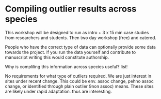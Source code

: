 # Compiling outlier results across species

This workshop will be designed to run as intro + 3 x 15 min case studies from researchers and students. Then two day workshop (free) and catered. 

People who have the correct type of data can optionally provide some data towards the project. If you run the data yourself and contribute to manuscript writing this would constitute authorship.

Why is compliling this information across species useful?
list!

No requirements for what type of outliers required. We are just interest in sites under recent change. This could be env. assoc change, pehno assoc change, or identified through plain outlier 9non assoc) means. These sites are likely under rapid adaptation. thus are interesting.
